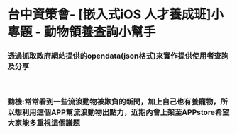 <h1>台中資策會- [嵌入式iOS 人才養成班]小專題 - 動物領養查詢小幫手</h1>
<h3>透過抓取政府網站提供的opendata(json格式)來實作提供使用者查詢及分享</h3>
<br />
<h3>動機:常常看到一些流浪動物被欺負的新聞，加上自己也有養寵物，所以想利用這個APP幫流浪動物出點力，近期內會上架至APPstore希望大家能多重視這個議題</h3>
<br />
